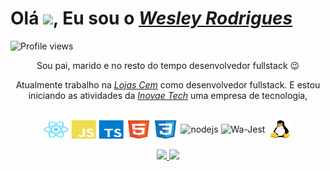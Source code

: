 <div align="center">
  <h1 align="left">Olá <img src="https://raw.githubusercontent.com/kaueMarques/kaueMarques/master/hi.gif" width="30px">, Eu sou o <a              href="https://www.linkedin.com/in/wesley-rodrigues-de-almeida-74b92a26/"><i>Wesley Rodrigues</i></a></h1>
  <p align="left"> <img src="https://komarev.com/ghpvc/?username=wesleyralmeida&color=yellow" alt="Profile views" /> </p>

  <p align="center">Sou pai, marido e no resto do tempo desenvolvedor fullstack 😉️</p>
  <p align="center">Atualmente trabalho na <a href="https://www.lojascem.com.br/"><i>Lojas Cem</i></a> como desenvolvedor fullstack. E estou iniciando as atividades da     <a href="https://www.inovaetech.com.br/"><i>Inovae Tech</i></a> uma empresa de tecnologia,</p>
</div>

<div align="center" valign="top"><br>
  <img align="center" alt="React" height="30" width="40" src="https://raw.githubusercontent.com/devicons/devicon/master/icons/react/react-original.svg">
  <img align="center" alt="Js" height="30" width="40" src="https://raw.githubusercontent.com/devicons/devicon/master/icons/javascript/javascript-plain.svg">
  <img align="center" alt="Js" height="30" width="40" src="https://raw.githubusercontent.com/devicons/devicon/master/icons/typescript/typescript-plain.svg">
  <img align="center" alt="HTML" height="30" width="40" src="https://raw.githubusercontent.com/devicons/devicon/master/icons/html5/html5-original.svg">
  <img align="center" alt="CSS" height="30" width="40" src="https://raw.githubusercontent.com/devicons/devicon/master/icons/css3/css3-original.svg">
  <img align="center" alt="nodejs" height="30" width="40" src="https://cdn.worldvectorlogo.com/logos/nodejs-icon.svg">
  <img align="center" alt="Wa-Jest" height="30" width="40" src="https://cdn.jsdelivr.net/gh/devicons/devicon/icons/jest/jest-plain.svg">
  <img align="center" alt="linux" height="30" width="40" src="https://raw.githubusercontent.com/devicons/devicon/master/icons/linux/linux-original.svg">
</div><br>
  
<div align="center">
  <a href="https://github.com/wesleyralmeida">
  <img height="130em" src="https://github-readme-stats.vercel.app/api?username=wesleyralmeida&show_icons=true&theme=dracula&include_all_commits=true&count_private=true"/>
  <img height="130em" src="https://github-readme-stats.vercel.app/api/top-langs/?username=wesleyralmeida&layout=compact&langs_count=7&theme=dracula"/>
</div>
